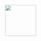 <a target="blank"><img align="center" src="https://www.google.com/url?sa=i&url=https%3A%2F%2Fgifs.alphacoders.com%2Fby_category%2F3&psig=AOvVaw1IymonpEsGjKo0BwdeusMn&ust=1669811586428000&source=images&cd=vfe&ved=0CA8QjRxqFwoTCLCgp47o1PsCFQAAAAAdAAAAABAO" height="100" /></a>
